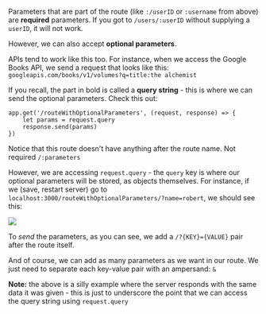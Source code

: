 
Parameters that are part of the route (like ``:/userID`` or ``:username`` from above) are **required** parameters. If you got to ``/users/:userID`` without supplying a `userID`, it will not work.

  

  

However, we can also accept **optional parameters**.

  

  

APIs tend to work like this too. For instance, when we access the Google Books API, we send a request that looks like this: ``googleapis.com/books/v1/volumes?q=title:the alchemist``

  

  

If you recall, the part in bold is called a **query string** - this is where we can send the optional parameters. Check this out:

  

  
```
app.get('/routeWithOptionalParameters', (request, response) => {
    let params = request.query
    response.send(params)
})
```
  

  

  

Notice that this route doesn't have anything after the route name. Not required ``/:parameters``

  

  

However, we are accessing `request.query` - the `query` key is where our optional parameters will be stored, as objects themselves. For instance, if we (save, restart server) go to `localhost:3000/routeWithOptionalParameters/?name=robert`, we should see this:

  

  

![](https://s3-us-west-2.amazonaws.com/learn-app/lesson-images/express-routes-optional-param.PNG)

  

To _send_ the parameters, as you can see, we add a ``/?{KEY}={VALUE}`` pair after the route itself.

  

  

And of course, we can add as many parameters as we want in our route. We just need to separate each key-value pair with an ampersand: ``&``

  

  

**Note:** the above is a silly example where the server responds with the same data it was given - this is just to underscore the point that we can access the query string using `request.query`